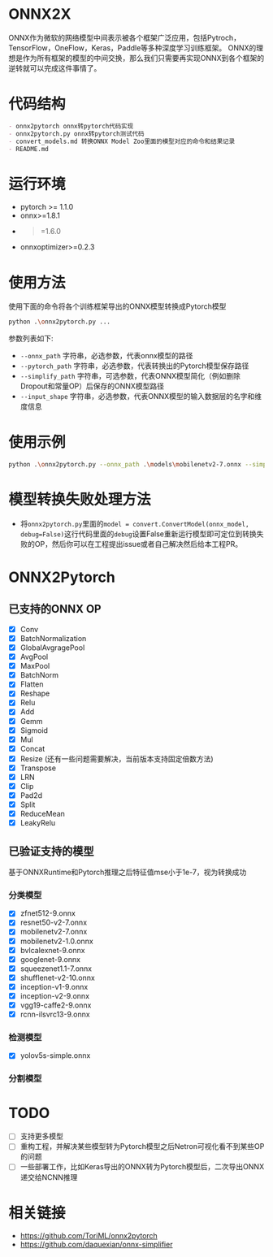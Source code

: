 # ONNX2X
ONNX作为微软的网络模型中间表示被各个框架广泛应用，包括Pytroch，TensorFlow，OneFlow，Keras，Paddle等多种深度学习训练框架。
ONNX的理想是作为所有框架的模型的中间交换，那么我们只需要再实现ONNX到各个框架的逆转就可以完成这件事情了。

# 代码结构

```markdown
- onnx2pytorch onnx转pytorch代码实现
- onnx2pytorch.py onnx转pytorch测试代码
- convert_models.md 转换ONNX Model Zoo里面的模型对应的命令和结果记录
- README.md 
```

# 运行环境

- pytorch >= 1.1.0
- onnx>=1.8.1
-   >=1.6.0
- onnxoptimizer>=0.2.3

# 使用方法

使用下面的命令将各个训练框架导出的ONNX模型转换成Pytorch模型

```sh
python .\onnx2pytorch.py ...
```

参数列表如下:

- `--onnx_path` 字符串，必选参数，代表onnx模型的路径
- `--pytorch_path` 字符串，必选参数，代表转换出的Pytorch模型保存路径
- `--simplify_path` 字符串，可选参数，代表ONNX模型简化（例如删除Dropout和常量OP）后保存的ONNX模型路径
- `--input_shape` 字符串，必选参数，代表ONNX模型的输入数据层的名字和维度信息

# 使用示例

```sh
python .\onnx2pytorch.py --onnx_path .\models\mobilenetv2-7.onnx --simplify_path .\models\mobilenetv2-7-simplify.onnx --pytorch_path .\models\mobilenetv2-7.pth --input_shape input:1,3,224,224
```

# 模型转换失败处理方法

- 将`onnx2pytorch.py`里面的`model = convert.ConvertModel(onnx_model, debug=False)`这行代码里面的`debug`设置False重新运行模型即可定位到转换失败的OP，然后你可以在工程提出issue或者自己解决然后给本工程PR。

# ONNX2Pytorch

## 已支持的ONNX OP

- [x] Conv
- [x] BatchNormalization
- [x] GlobalAvgragePool
- [x] AvgPool
- [x] MaxPool
- [x] BatchNorm
- [x] Flatten
- [x] Reshape
- [x] Relu
- [x] Add
- [x] Gemm
- [x] Sigmoid
- [x] Mul
- [x] Concat
- [x] Resize (还有一些问题需要解决，当前版本支持固定倍数方法)
- [x] Transpose
- [x] LRN
- [x] Clip
- [x] Pad2d
- [x] Split
- [x] ReduceMean
- [x] LeakyRelu

## 已验证支持的模型

基于ONNXRuntime和Pytorch推理之后特征值mse小于1e-7，视为转换成功

### 分类模型
- [x] zfnet512-9.onnx
- [x] resnet50-v2-7.onnx
- [x] mobilenetv2-7.onnx
- [x] mobilenetv2-1.0.onnx
- [x] bvlcalexnet-9.onnx
- [x] googlenet-9.onnx
- [x] squeezenet1.1-7.onnx
- [x] shufflenet-v2-10.onnx
- [x] inception-v1-9.onnx
- [x] inception-v2-9.onnx
- [x] vgg19-caffe2-9.onnx
- [x] rcnn-ilsvrc13-9.onnx

### 检测模型
- [x] yolov5s-simple.onnx
 
### 分割模型

# TODO

- [ ] 支持更多模型
- [ ] 重构工程，并解决某些模型转为Pytorch模型之后Netron可视化看不到某些OP的问题
- [ ] 一些部署工作，比如Keras导出的ONNX转为Pytorch模型后，二次导出ONNX递交给NCNN推理

# 相关链接

- https://github.com/ToriML/onnx2pytorch
- https://github.com/daquexian/onnx-simplifier
